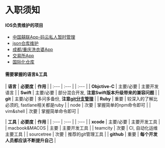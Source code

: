 # 入职须知

#### IOS负责维护的项目
- [中国囍联App-码云私人暂时管理](https://gitee.com/rogerabyss/zgxl-ios)
- [json仓库维护](http://183.64.28.18:8686/automatic/zgxl-json)
- [成都/重庆洗衣婆App](http://183.64.28.18:8686/zgxl/zgxl-wash-ios)
- [交易所App](http://183.64.28.18:8686/zgxl/xl)
- [国际化仓库](http://183.64.28.18:8686/automatic/zgxl-localization)

#### 需要掌握的语言&工具

| **语言** | **必要度** | **作用** |
| :--- | :--- | | :--- |
| **Objctive-C** | 主要/必要 | 主要开发语言 |
| **Swift** | 主要/必要 | 部分混合开发, **注意Swift版本升级带来的兼容问题**  |
| **git** | 主要/必要 | 多问多备份, **注意[git分支管理](1/3/31.md)** |
| **Ruby** | 重要 | 较深入的了解比必须的, fastlane相关都是ruby |
| node | 次要 | 掌握简单的npm命令即可 |
| vim&shell | 次要 | 掌握简单命令即可 |

| **工具** | **必要度** | **作用** |
| :--- | :--- | | :--- |
| **xcode** | 主要/必要 | 主要开发工具 |
| macbook&MACOS | 主要 | 主要开发工具 |
| teamcity | 次要 | CI, 自动化运维主要工具  |
| sourcetree | 次要 | 推荐的git管理工具 |
| **github** | 重要 | **每个开发人员都应该不断提升自己** |
